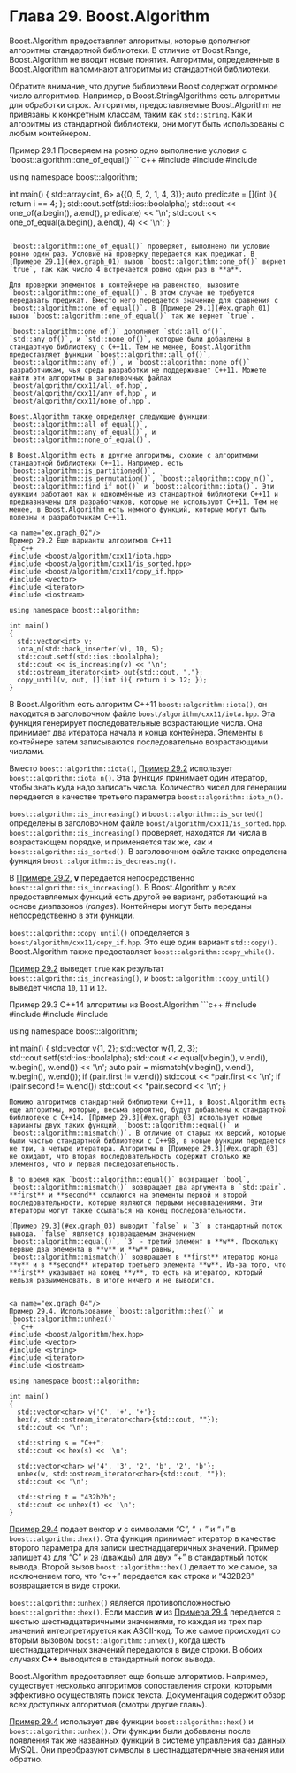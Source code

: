 # Глава 29. Boost.Algorithm

Boost.Algorithm предоставляет алгоритмы, которые дополняют алгоритмы стандартной библиотеки. В отличие от Boost.Range, Boost.Algorithm не вводит новые понятия. Алгоритмы, определенные в Boost.Algorithm напоминают алгоритмы из стандартной библиотеки.

Обратите внимание, что другие библиотеки Boost содержат огромное число алгоритмов. Например, в Boost.StringAlgorithms есть алгоритмы для обработки строк. Алгоритмы, предоставляемые Boost.Algorithm не привязаны к конкретным классам, таким как `std::string`. Как и алгоритмы из стандартной библиотеки, они могут быть использованы с любым контейнером.

<a name="ex.graph_01"/>
Пример 29.1 Проверяем на ровно одно выполнение условия с `boost::algorithm::one_of_equal()`
```c++
#include <boost/algorithm/cxx11/one_of.hpp>
#include <array>
#include <iostream>

using namespace boost::algorithm;

int main()
{
  std::array<int, 6> a{{0, 5, 2, 1, 4, 3}};
  auto predicate = [](int i){ return i == 4; };
  std::cout.setf(std::ios::boolalpha);
  std::cout << one_of(a.begin(), a.end(), predicate) << '\n';
  std::cout << one_of_equal(a.begin(), a.end(), 4) << '\n';
}
```

`boost::algorithm::one_of_equal()` проверяет, выполнено ли условие ровно один раз. Условие на проверку передается как предикат. В [Примере 29.1](#ex.graph_01) вызов `boost::algorithm::one_of()` вернет `true`, так как число 4 встречается ровно один раз в **a**.

Для проверки элементов в контейнере на равенство, вызовите `boost::algorithm::one_of_equal()`. В этом случае не требуется передавать предикат. Вместо него передается значение для сравнения с `boost::algorithm::one_of_equal()`. В [Примере 29.1](#ex.graph_01) вызов `boost::algorithm::one_of_equal()` так же вернет `true`.

`boost::algorithm::one_of()` дополняет `std::all_of()`, `std::any_of()`, и `std::none_of()`, которые были добавлены в стандартную библиотеку с C++11. Тем не менее, Boost.Algorithm предоставляет функции `boost::algorithm::all_of()`, `boost::algorithm::any_of()`, и `boost::algorithm::none_of()` разработчикам, чья среда разработки не поддерживает C++11. Можете найти эти алгоритмы в заголовочных файлах `boost/algorithm/cxx11/all_of.hpp`, `boost/algorithm/cxx11/any_of.hpp`, и `boost/algorithm/cxx11/none_of.hpp`.

Boost.Algorithm также определяет следующие функции: `boost::algorithm::all_of_equal()`, `boost::algorithm::any_of_equal()`, и `boost::algorithm::none_of_equal()`.

В Boost.Algorithm есть и другие алгоритмы, схожие с алгоритмами стандартной библиотеки C++11. Например, есть `boost::algorithm::is_partitioned()`, `boost::algorithm::is_permutation()`, `boost::algorithm::copy_n()`, `boost::algorithm::find_if_not()` и `boost::algorithm::iota()`. Эти функции работают как и одноимённые из стандартной библиотеки C++11 и предназначены для разработчиков, которые не используют C++11. Тем не менее, в Boost.Algorithm есть немного функций, которые могут быть полезны и разработчикам C++11.

<a name="ex.graph_02"/>
Пример 29.2 Еще варианты алгоритмов C++11
```c++
#include <boost/algorithm/cxx11/iota.hpp>
#include <boost/algorithm/cxx11/is_sorted.hpp>
#include <boost/algorithm/cxx11/copy_if.hpp>
#include <vector>
#include <iterator>
#include <iostream>

using namespace boost::algorithm;

int main()
{
  std::vector<int> v;
  iota_n(std::back_inserter(v), 10, 5);
  std::cout.setf(std::ios::boolalpha);
  std::cout << is_increasing(v) << '\n';
  std::ostream_iterator<int> out{std::cout, ","};
  copy_until(v, out, [](int i){ return i > 12; });
}
```

В Boost.Algorithm есть алгоритм C++11 `boost::algorithm::iota()`, он находится в заголовочном файле `boost/algorithm/cxx11/iota.hpp`. Эта функция генерирует последовательные возрастающие числа. Она принимает два итератора начала и конца контейнера. Элементы в контейнере затем записываются последовательно возрастающими числами.

Вместо `boost::algorithm::iota()`, [Пример 29.2](#ex.graph_02) использует `boost::algorithm::iota_n()`. Эта функция принимает один итератор, чтобы знать куда надо записать числа. Количество чисел для генерации передается в качестве третьего параметра `boost::algorithm::iota_n()`.

`boost::algorithm::is_increasing()` и `boost::algorithm::is_sorted()` определены в заголовочном файле `boost/algorithm/cxx11/is_sorted.hpp`. `boost::algorithm::is_increasing()` проверяет, находятся ли числа в возрастающем порядке, и применяется так же, как и `boost::algorithm::is_sorted()`. В заголовочном файле также определена функция `boost::algorithm::is_decreasing()`. 

В [Примере 29.2](#ex.graph_02), **v** передается непосредственно `boost::algorithm::is_increasing()`. В Boost.Algorithm у всех предоставляемых функций есть другой ее вариант, работающий на основе диапазонов (*ranges*). Контейнеры могут быть переданы непосредственно в эти функции.

`boost::algorithm::copy_until()` определяется в `boost/algorithm/cxx11/copy_if.hpp`. Это еще один вариант `std::copy()`. Boost.Algorithm также предоставляет `boost::algorithm::copy_while()`.

[Пример 29.2](#ex.graph_02) выведет `true` как результат `boost::algorithm::is_increasing()`, и `boost::algorithm::copy_until()` выведет числа `10`, `11` и `12`.

<a name="ex.graph_03"/>
Пример 29.3 C++14 алгоритмы из Boost.Algorithm
```c++
#include <boost/algorithm/cxx14/equal.hpp>
#include <boost/algorithm/cxx14/mismatch.hpp>
#include <vector>
#include <iostream>

using namespace boost::algorithm;

int main()
{
  std::vector<int> v{1, 2};
  std::vector<int> w{1, 2, 3};
  std::cout.setf(std::ios::boolalpha);
  std::cout << equal(v.begin(), v.end(), w.begin(), w.end()) << '\n';
  auto pair = mismatch(v.begin(), v.end(), w.begin(), w.end());
  if (pair.first != v.end())
    std::cout << *pair.first << '\n';
  if (pair.second != w.end())
    std::cout << *pair.second << '\n';
}
```
Помимо алгоритмов стандартной библиотеки C++11, в Boost.Algorithm есть еще алгоритмы, которые, весьма вероятно, будут добавлены к стандартной библиотеке с C++14. [Пример 29.3](#ex.graph_03) использует новые варианты двух таких функций, `boost::algorithm::equal()` и `boost::algorithm::mismatch()`. В отличие от старых их версий, которые были частью стандартной библиотеки с C++98, в новые функции передается не три, а четыре итератора. Алгоритмы в [Примере 29.3](#ex.graph_03) не ожидают, что вторая последовательность содержит столько же элементов, что и первая последовательность.

В то время как `boost::algorithm::equal()` возвращает `bool`, `boost::algorithm::mismatch()` возвращает два аргумента в `std::pair`. **first** и **second** ссылаются на элементы первой и второй последовательности, которые являются первыми несовпадениями. Эти итераторы могут также ссылаться на конец последовательности.

[Пример 29.3](#ex.graph_03) выводит `false` и `3` в стандартный поток вывода. `false` является возвращаемым значением `boost::algorithm::equal()`, `3` - третий элемент в **w**. Поскольку первые два элемента в **v** и **w** равны, `boost::algorithm::mismatch()` возвращает в **first** итератор конца **v** и в **second** итератор третьего элемента **w**. Из-за того, что **first** указывает на конец **v**, то есть на итератор, который нельзя разыименовать, в итоге ничего и не выводится.


<a name="ex.graph_04"/>
Пример 29.4. Использование `boost::algorithm::hex()` и `boost::algorithm::unhex()`
```c++
#include <boost/algorithm/hex.hpp>
#include <vector>
#include <string>
#include <iterator>
#include <iostream>

using namespace boost::algorithm;

int main()
{
  std::vector<char> v{'C', '+', '+'};
  hex(v, std::ostream_iterator<char>{std::cout, ""});
  std::cout << '\n';

  std::string s = "C++";
  std::cout << hex(s) << '\n';

  std::vector<char> w{'4', '3', '2', 'b', '2', 'b'};
  unhex(w, std::ostream_iterator<char>{std::cout, ""});
  std::cout << '\n';

  std::string t = "432b2b";
  std::cout << unhex(t) << '\n';
}
```
[Пример 29.4](#ex.graph_04) использует две функции `boost::algorithm::hex()` и `boost::algorithm::unhex()`. Эти функции были добавлены после появления так же названных функций в системе управления баз данных MySQL. Они преобразуют символы в шестнадцатеричные значения или обратно.

[Пример 29.4](#ex.graph_04) подает вектор **v** с символами “С”, “ + ” и “+” в `boost::algorithm::hex()`. Эта функция принимает итератор в качестве второго параметра для записи шестнадцатеричных значений. Пример запишет `43` для “C” и `2B` (дважды) для двух “+” в стандартный поток вывода. Второй вызов `boost::algorithm::hex()` делает то же самое, за исключением того, что “с++” передается как строка и “432B2B” возвращается в виде строки.

`boost::algorithm::unhex()` является противоположностью `boost::algorithm::hex()`. Если массив **w** из [Примера 29.4](#ex.graph_04) передается с шестью шестнадцатеричными значениями, то каждая из трех пар значений интерпретируется как ASCII-код. То же самое происходит со вторым вызовом
`boost::algorithm::unhex()`, когда шесть шестнадцатеричных значений передаются в виде строки. В обоих случаях **C++** выводится в стандартный поток вывода.

Boost.Algorithm предоставляет еще больше алгоритмов. Например, существует несколько алгоритмов сопоставления строки, которыми эффективно осуществлять поиск текста. Документация содержит обзор всех доступных алгоритмов (смотри другие главы).
